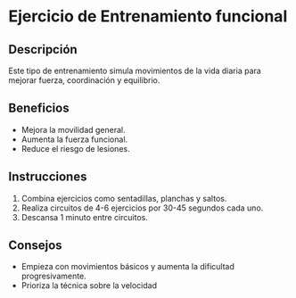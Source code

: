 # Ejercicio de Entrenamiento funcional

## Descripción
Este tipo de entrenamiento simula movimientos de la vida diaria para mejorar fuerza, coordinación y equilibrio.

## Beneficios
- Mejora la movilidad general.
- Aumenta la fuerza funcional.
- Reduce el riesgo de lesiones.


## Instrucciones
1. Combina ejercicios como sentadillas, planchas y saltos.
2. Realiza circuitos de 4-6 ejercicios por 30-45 segundos cada uno.
3. Descansa 1 minuto entre circuitos.

## Consejos
- Empieza con movimientos básicos y aumenta la dificultad progresivamente.
- Prioriza la técnica sobre la velocidad